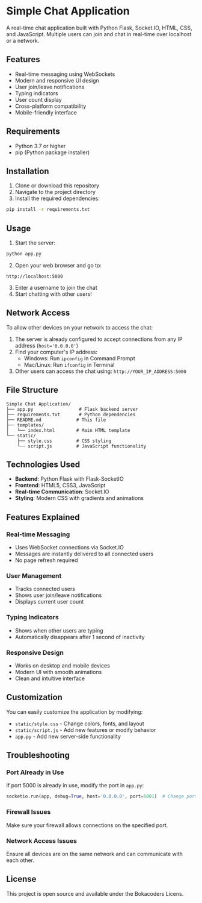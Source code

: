 # Simple Chat Application

A real-time chat application built with Python Flask, Socket.IO, HTML, CSS, and JavaScript. Multiple users can join and chat in real-time over localhost or a network.

## Features

- Real-time messaging using WebSockets
- Modern and responsive UI design
- User join/leave notifications
- Typing indicators
- User count display
- Cross-platform compatibility
- Mobile-friendly interface

## Requirements

- Python 3.7 or higher
- pip (Python package installer)

## Installation

1. Clone or download this repository
2. Navigate to the project directory
3. Install the required dependencies:

```bash
pip install -r requirements.txt
```

## Usage

1. Start the server:

```bash
python app.py
```

2. Open your web browser and go to:

```
http://localhost:5000
```

3. Enter a username to join the chat
4. Start chatting with other users!

## Network Access

To allow other devices on your network to access the chat:

1. The server is already configured to accept connections from any IP address (`host='0.0.0.0'`)
2. Find your computer's IP address:
   - Windows: Run `ipconfig` in Command Prompt
   - Mac/Linux: Run `ifconfig` in Terminal
3. Other users can access the chat using: `http://YOUR_IP_ADDRESS:5000`

## File Structure

```
Simple Chat Application/
├── app.py                 # Flask backend server
├── requirements.txt       # Python dependencies
├── README.md             # This file
├── templates/
│   └── index.html        # Main HTML template
└── static/
    ├── style.css         # CSS styling
    └── script.js         # JavaScript functionality
```

## Technologies Used

- **Backend**: Python Flask with Flask-SocketIO
- **Frontend**: HTML5, CSS3, JavaScript
- **Real-time Communication**: Socket.IO
- **Styling**: Modern CSS with gradients and animations

## Features Explained

### Real-time Messaging
- Uses WebSocket connections via Socket.IO
- Messages are instantly delivered to all connected users
- No page refresh required

### User Management
- Tracks connected users
- Shows user join/leave notifications
- Displays current user count

### Typing Indicators
- Shows when other users are typing
- Automatically disappears after 1 second of inactivity

### Responsive Design
- Works on desktop and mobile devices
- Modern UI with smooth animations
- Clean and intuitive interface

## Customization

You can easily customize the application by modifying:

- `static/style.css` - Change colors, fonts, and layout
- `static/script.js` - Add new features or modify behavior
- `app.py` - Add new server-side functionality

## Troubleshooting

### Port Already in Use
If port 5000 is already in use, modify the port in `app.py`:

```python
socketio.run(app, debug=True, host='0.0.0.0', port=5001)  # Change port number
```

### Firewall Issues
Make sure your firewall allows connections on the specified port.

### Network Access Issues
Ensure all devices are on the same network and can communicate with each other.

## License

This project is open source and available under the Bokacoders Licens.

